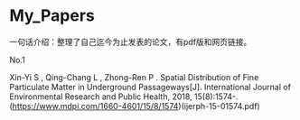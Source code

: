 # My_Papers
一句话介绍：整理了自己迄今为止发表的论文，有pdf版和网页链接。

No.1

Xin-Yi S , Qing-Chang L , Zhong-Ren P . Spatial Distribution of Fine Particulate Matter in Underground Passageways[J]. International Journal of Environmental Research and Public Health, 2018, 15(8):1574-.
(https://www.mdpi.com/1660-4601/15/8/1574)(ijerph-15-01574.pdf)
